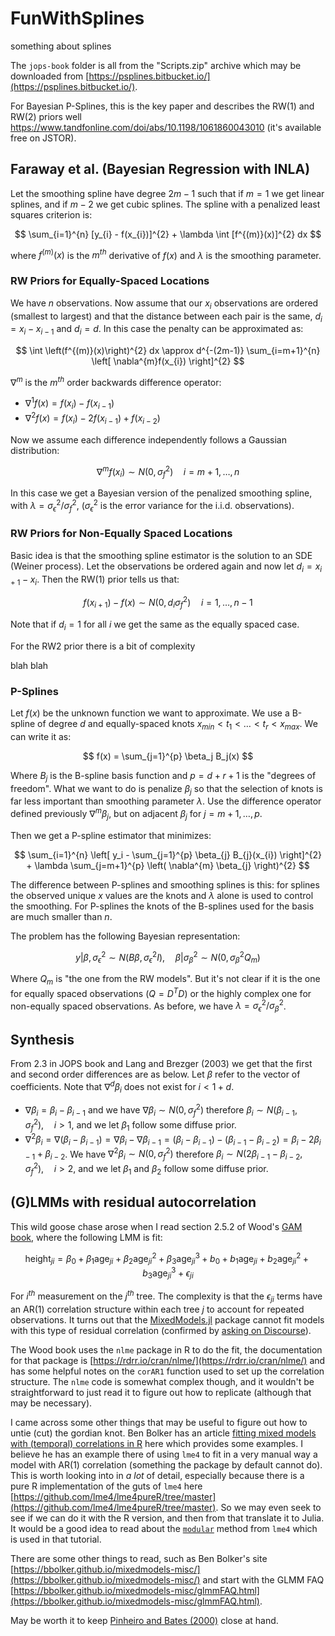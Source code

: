 # FunWithSplines
something about splines

The `jops-book` folder is all from the "Scripts.zip" archive which may be downloaded from [https://psplines.bitbucket.io/](https://psplines.bitbucket.io/).

For Bayesian P-Splines, this is the key paper and describes the RW(1) and RW(2) priors well https://www.tandfonline.com/doi/abs/10.1198/1061860043010 (it's available free on JSTOR).

## Faraway et al. (Bayesian Regression with INLA)

Let the smoothing spline have degree $2m-1$ such that if $m=1$ we get linear splines, and if $m-2$ we get cubic splines. The spline with a penalized least squares criterion is:

$$
\sum_{i=1}^{n} [y_{i} - f(x_{i})]^{2} + \lambda \int [f^{(m)}(x)]^{2} dx
$$

where $f^{(m)}(x)$ is the $m^{th}$ derivative of $f(x)$ and $\lambda$ is the smoothing parameter.

### RW Priors for Equally-Spaced Locations

We have $n$ observations. Now assume that our $x_{i}$ observations are ordered (smallest to largest) and that the distance between each pair is the same, $d_i = x_i - x_{i-1}$ and $d_i = d$. In this case the penalty can be approximated as:

$$
\int \left(f^{(m)}(x)\right)^{2} dx \approx d^{-(2m-1)} \sum_{i=m+1}^{n}  \left[ \nabla^{m}f(x_{i}) \right]^{2}
$$

$\nabla^{m}$ is the $m^{th}$ order backwards difference operator:

  * $\nabla^{1}f(x) = f(x_i) - f(x_{i-1})$
  * $\nabla^{2}f(x) = f(x_i) - 2f(x_{i-1}) + f(x_{i-2})$

Now we assume each difference independently follows a Gaussian distribution:

$$
\nabla^{m}f(x_{i}) \sim N(0, \sigma^{2}_{f}) \quad i = m+1, \ldots, n
$$

In this case we get a Bayesian version of the penalized smoothing spline, with $\lambda=\sigma^{2}_{\epsilon} / \sigma^{2}_{f}$, ($\sigma^{2}_{\epsilon}$ is the error variance for the i.i.d. observations).

### RW Priors for Non-Equally Spaced Locations

Basic idea is that the smoothing spline estimator is the solution to an SDE (Weiner process). Let the observations be ordered again and now let $d_i = x_{i+1} - x_i$. Then the RW(1) prior tells us that:

$$
f(x_{i+1}) - f(x) \sim N(0, d_{i} \sigma^{2}_{f}) \quad i=1, \ldots, n-1
$$

Note that if $d_{i} = 1$ for all $i$ we get the same as the equally spaced case.

For the RW2 prior there is a bit of complexity  

blah blah

### P-Splines

Let $f(x)$ be the unknown function we want to approximate. We use a B-spline of degree $d$ and equally-spaced knots $x_{min} < t_1 < \ldots < t_r < x_{max}$. We can write it as:

$$
f(x) = \sum_{j=1}^{p} \beta_j B_j(x)
$$

Where $B_j$ is the B-spline basis function and $p=d+r+1$ is the "degrees of freedom". What we want to do is penalize $\beta_j$ so that the selection of knots is far less important than smoothing parameter $\lambda$. Use the difference operator defined previously $\nabla^{m}\beta_j$, but on adjacent $\beta_j$ for $j=m+1,\ldots,p$.

Then we get a P-spline estimator that minimizes:

$$
\sum_{i=1}^{n} \left[ y_i - \sum_{j=1}^{p} \beta_{j} B_{j}(x_{i}) \right]^{2} + \lambda \sum_{j=m+1}^{p} \left( \nabla^{m} \beta_{j} \right)^{2}
$$

The difference between P-splines and smoothing splines is this: for splines the observed unique $x$ values are the knots and $\lambda$ alone is used to control the smoothing. For P-splines the knots of the B-splines used for the basis are much smaller than $n$.

The problem has the following Bayesian representation:

$$
y | \beta, \sigma_{\epsilon}^{2} \sim N(B\beta, \sigma_{\epsilon}^{2}I), \quad \beta | \sigma_{\beta}^{2}  \sim N \left( 0, \sigma^{2}_{\beta} Q_{m} \right)
$$

Where $Q_{m}$ is "the one from the RW models". But it's not clear if it is the one for equally spaced observations ($Q=D^{T}D$) or the highly complex one for non-equally spaced observations. As before, we have $\lambda = \sigma^{2}_{\epsilon} / \sigma^{2}_{\beta}$.

## Synthesis

From 2.3 in JOPS book and Lang and Brezger (2003) we get that the first and second order differences are as below. Let $\beta$ refer to the vector of coefficients. Note that $\nabla^{d}\beta_i$ does not exist for $i < 1+d$.

  * $\nabla \beta_i = \beta_i - \beta_{i-1}$ and we have $\nabla \beta_i \sim N(0,\sigma_{f}^{2})$ therefore $\beta_i \sim N(\beta_{i-1},\sigma_{f}^{2}), \quad i>1$, and we let $\beta_1$ follow some diffuse prior.
  * $\nabla^{2}\beta_i = \nabla(\beta_i - \beta_{i-1}) = \nabla \beta_i - \nabla \beta_{i-1} = (\beta_i - \beta_{i-1}) - (\beta_{i-1} - \beta_{i-2}) = \beta_i - 2\beta_{i-1} + \beta_{i-2}$. We have $\nabla^{2}\beta_i \sim N(0,\sigma_{f}^{2})$ therefore $\beta_i \sim N(2\beta_{i-1}-\beta_{i-2},\sigma_{f}^{2}), \quad i>2$, and we let $\beta_1$ and $\beta_2$ follow some diffuse prior.

## (G)LMMs with residual autocorrelation

This wild goose chase arose when I read section 2.5.2 of Wood's [GAM book](https://www.maths.ed.ac.uk/~swood34/igam/index.html), where the following LMM is fit:

$$
\text{height}_{ji} = \beta_{0} + \beta_{1}\text{age}_{ji} + \beta_{2}\text{age}_{ji}^{2} + \beta_{3}\text{age}_{ji}^{3} + b_{0} + b_{1}\text{age}_{ji} + b_{2}\text{age}_{ji}^{2} + b_{3}\text{age}_{ji}^{3} + \epsilon_{ji}
$$

For $i^{th}$ measurement on the $j^{th}$ tree. The complexity is that the $\epsilon_{ji}$ terms have an AR(1) correlation structure within each tree $j$ to account for repeated observations. It turns out that the [MixedModels.jl](https://github.com/JuliaStats/MixedModels.jl) package cannot fit models with this type of residual correlation (confirmed by [asking on Discourse](https://discourse.julialang.org/t/ar-1-correlation-structure-on-errors-with-mixedmodels-jl/128066/5)).

The Wood book uses the `nlme` package in R to do the fit, the documentation for that package is [https://rdrr.io/cran/nlme/](https://rdrr.io/cran/nlme/) and has some helpful notes on the `corAR1` function used to set up the correlation structure. The `nlme` code is somewhat complex though, and it wouldn't be straightforward to just read it to figure out how to replicate (although that may be necessary).

I came across some other things that may be useful to figure out how to untie (cut) the gordian knot. Ben Bolker has an article [fitting mixed models with (temporal) correlations in R](https://bbolker.github.io/mixedmodels-misc/notes/corr_braindump.html) here which provides some examples. I believe he has an example there of using `lme4` to fit in a very manual way a model with AR(1) correlation (something the package by default cannot do). This is worth looking into in *a lot* of detail, especially because there is a pure R implementation of the guts of `lme4` here [https://github.com/lme4/lme4pureR/tree/master](https://github.com/lme4/lme4pureR/tree/master). So we may even seek to see if we can do it with the R version, and then from that translate it to Julia. It would be a good idea to read about the [`modular`](https://rdrr.io/github/lme4/lme4/man/modular.html) method from `lme4` which is used in that tutorial.

There are some other things to read, such as Ben Bolker's site [https://bbolker.github.io/mixedmodels-misc/](https://bbolker.github.io/mixedmodels-misc/) and start with the GLMM FAQ [https://bbolker.github.io/mixedmodels-misc/glmmFAQ.html](https://bbolker.github.io/mixedmodels-misc/glmmFAQ.html).

May be worth it to keep [Pinheiro and Bates (2000)](https://link.springer.com/book/10.1007/b98882) close at hand.
